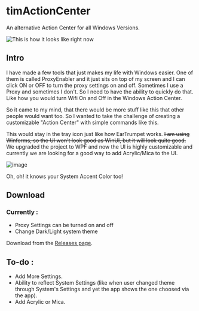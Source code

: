 

# timActionCenter
An alternative Action Center for all Windows Versions.

![This is how it looks like right now](https://i.imgur.com/Idvlvep.png)

## Intro
I have made a few tools that just makes my life with Windows easier. One of them is called ProxyEnabler and it just sits on top of my screen and I can click ON or OFF to turn the proxy settings on and off. Sometimes I use a Proxy and sometimes I don't. So I need to have the ability to quickly do that. Like how you would turn Wifi On and Off in the Windows Action Center.

So it came to my mind, that there would be more stuff like this that other people would want too. So I wanted to take the challenge of creating a customizable "Action Center" with simple commands like this. 

This would stay in the tray icon just like how EarTrumpet works. ~~I am using Winforms, so the UI won't look good as WinUI, but it will look quite good.~~ We upgraded the project to WPF and now the UI is highly customizable and currently we are looking for a good way to add Acrylic/Mica to the UI.

![image](https://i.imgur.com/hsJkG56.gif)

Oh, oh! it knows your System Accent Color too!

## Download
### Currently : 

 - Proxy Settings can be turned on and off
 - Change Dark/Light system theme 

Download from the [Releases page](https://github.com/thisismalindu/timActionCenter/releases).
## To-do :
 - Add More Settings.
 - Ability to reflect System Settings (like when user changed theme through System's Settings and yet the app shows the one choosed via the app).
 - Add Acrylic or Mica.
